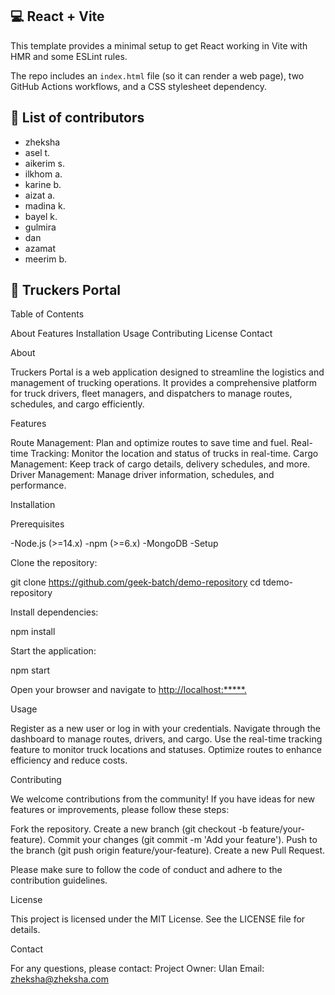 ## 💻 React + Vite

This template provides a minimal setup to get React working in Vite with HMR and some ESLint rules.

The repo includes an `index.html` file (so it can render a web page), two GitHub Actions workflows, and a CSS stylesheet dependency.

## 🥷 List of contributors

- zheksha
- asel t.
- aikerim s.
- ilkhom a.
- karine b.
- aizat a.
- madina k.
- bayel k.
- gulmira
- dan
- azamat
- meerim b.

## 🚛 Truckers Portal

Table of Contents

About
Features
Installation
Usage
Contributing
License
Contact

About

Truckers Portal is a web application designed to streamline the logistics and management of trucking operations. It provides a comprehensive platform for truck drivers, fleet managers, and dispatchers to manage routes, schedules, and cargo efficiently.

Features

Route Management: Plan and optimize routes to save time and fuel.
Real-time Tracking: Monitor the location and status of trucks in real-time.
Cargo Management: Keep track of cargo details, delivery schedules, and more.
Driver Management: Manage driver information, schedules, and performance.

Installation

Prerequisites

-Node.js (>=14.x)
-npm (>=6.x)
-MongoDB
-Setup

Clone the repository:

git clone <https://github.com/geek-batch/demo-repository>
cd tdemo-repository

Install dependencies:

npm install

Start the application:

npm start

Open your browser and navigate to <http://localhost:*****.>

Usage

Register as a new user or log in with your credentials.
Navigate through the dashboard to manage routes, drivers, and cargo.
Use the real-time tracking feature to monitor truck locations and statuses.
Optimize routes to enhance efficiency and reduce costs.

Contributing

We welcome contributions from the community! If you have ideas for new features or improvements, please follow these steps:

Fork the repository.
Create a new branch (git checkout -b feature/your-feature).
Commit your changes (git commit -m 'Add your feature').
Push to the branch (git push origin feature/your-feature).
Create a new Pull Request.

Please make sure to follow the code of conduct and adhere to the contribution guidelines.

License

This project is licensed under the MIT License. See the LICENSE file for details.

Contact

For any questions, please contact:
Project Owner: Ulan
Email: zheksha@zheksha.com
